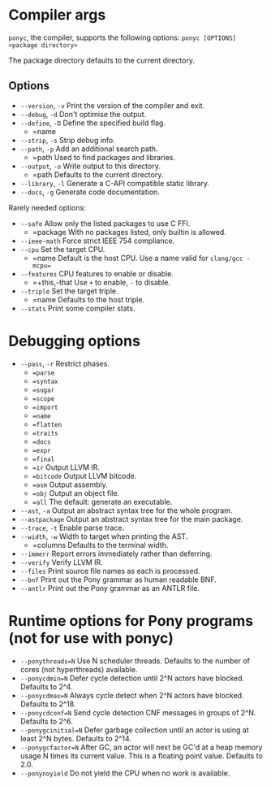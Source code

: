 # Compiler args

`ponyc`, the compiler, supports the following options:
  `ponyc [OPTIONS] <package directory>`

The package directory defaults to the current directory.

## Options

*  `--version`, `-v`   Print the version of the compiler and exit.
*  `--debug`, `-d`     Don't optimise the output.
*  `--define`, `-D`    Define the specified build flag.
    * =name
*  `--strip`, `-s`     Strip debug info.
*  `--path`, `-p`      Add an additional search path.
    *  =path         Used to find packages and libraries.
*  `--output`, `-o`    Write output to this directory.
    *  =path         Defaults to the current directory.
*  `--library`, `-l`   Generate a C-API compatible static library.
*  `--docs`, `-g`      Generate code documentation.

Rarely needed options:

*  `--safe`        Allow only the listed packages to use C FFI.
    *  =package      With no packages listed, only builtin is allowed.
*  `--ieee-math`   Force strict IEEE 754 compliance.
*  `--cpu`         Set the target CPU.
    * =name         Default is the host CPU. Use a name valid for `clang/gcc -mcpu=`
*  `--features`    CPU features to enable or disable.
    *  =+this,-that  Use `+` to enable, `-` to disable.
*  `--triple`      Set the target triple.
    *  =name         Defaults to the host triple.
*  `--stats`       Print some compiler stats.

# Debugging options

* `--pass`, `-r`      Restrict phases.
    *  `=parse`
    *  `=syntax`
    *  `=sugar`
    *  `=scope`
    *  `=import`
    *  `=name`
    *  `=flatten`
    *  `=traits`
    *  `=docs`
    *  `=expr`
    *  `=final`
    *  `=ir`           Output LLVM IR.
    *  `=bitcode`      Output LLVM bitcode.
    *  `=asm`          Output assembly.
    *  `=obj`          Output an object file.
    *  `=all`          The default: generate an executable.
*  `--ast`, `-a`       Output an abstract syntax tree for the whole program.
*  `--astpackage`    Output an abstract syntax tree for the main package.
*  `--trace`, `-t`     Enable parse trace.
*  `--width`, `-w`     Width to target when printing the AST.
    * =columns      Defaults to the terminal width.
*  `--immerr`        Report errors immediately rather than deferring.
*  `--verify`        Verify LLVM IR.
*  `--files`         Print source file names as each is processed.
*  `--bnf`           Print out the Pony grammar as human readable BNF.
*  `--antlr`         Print out the Pony grammar as an ANTLR file.

# Runtime options for Pony programs (not for use with ponyc)

* `--ponythreads=N`   Use N scheduler threads. Defaults to the number of
                  cores (not hyperthreads) available.
* `--ponycdmin=N`     Defer cycle detection until 2^N actors have blocked.
                  Defaults to 2^4.
*  `--ponycdmax=N`     Always cycle detect when 2^N actors have blocked.
                  Defaults to 2^18.
* `--ponycdconf=N`    Send cycle detection CNF messages in groups of 2^N.
                  Defaults to 2^6.
* `--ponygcinitial=N` Defer garbage collection until an actor is using at
                  least 2^N bytes. Defaults to 2^14.
* `--ponygcfactor=N`  After GC, an actor will next be GC'd at a heap memory
                  usage N times its current value. This is a floating
                  point value. Defaults to 2.0.
* `--ponynoyield`   Do not yield the CPU when no work is available.
                  
